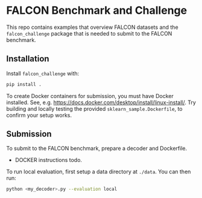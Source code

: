 # FALCON Benchmark and Challenge

This repo contains examples that overview FALCON datasets and the `falcon_challenge` package that is needed to submit to the FALCON benchmark.

## Installation
Install `falcon_challenge` with:

```bash
pip install .
```

To create Docker containers for submission, you must have Docker installed.
See, e.g. https://docs.docker.com/desktop/install/linux-install/. Try building and locally testing the provided `sklearn_sample.Dockerfile`, to confirm your setup works.

## Submission
To submit to the FALCON benchmark, prepare a decoder and Dockerfile.
- DOCKER instructions todo.

To run local evaluation, first setup a data directory at `./data`.
You can then run:
```bash
python <my_decoder>.py --evaluation local
```